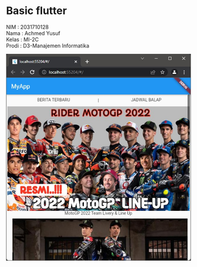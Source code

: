 # Basic flutter

NIM   : 2031710128 <br /> 
Nama  : Achmed Yusuf <br /> 
Kelas : MI-2C <br /> 
Prodi : D3-Manajemen Informatika

![ss](images/screenshoot%201.jpeg)
